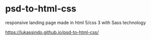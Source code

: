 # psd-to-html-css
responsive landing page made in html 5/css 3 with Sass technology

https://lukassindo.github.io/psd-to-html-css/


